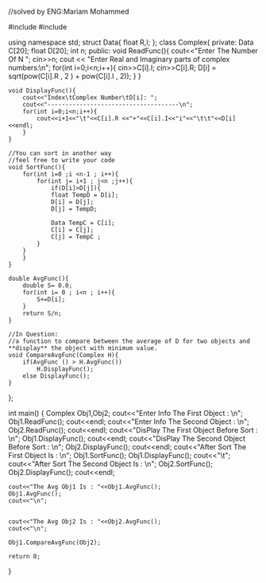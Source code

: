 //solved by ENG:Mariam Mohammed

#include <iostream>
#include <cmath>

using namespace std;
struct Data{
	float R,I;
};
class Complex{
private:
	Data C[20];
	float D[20];
    int n;
public:
	void ReadFunc(){
		cout<<"Enter The Number Of N ";
		cin>>n;
		cout << "Enter Real and Imaginary parts of complex numbers:\n";
		for(int i=0;i<n;i++){
			cin>>C[i].I;
			cin>>C[i].R;
			D[i] = sqrt(pow(C[i].R , 2 ) + pow(C[i].I , 2));
		}
	}

	void DisplayFunc(){
		cout<<"Index\tComplex Number\tD[i]: ";
		cout<<"-------------------------------------\n";
		for(int i=0;i<n;i++){
			cout<<i+1<<"\t"<<C[i].R <<"+"<<C[i].I<<"i"<<"\t\t"<<D[i]<<endl;
		}
	}

    //You can sort in another way
    //feel free to write your code
	void SortFunc(){
		for(int i=0 ;i <n-1 ; i++){
			for(int j= i+1 ; j<n ;j++){
				if(D[i]>D[j]){
				float TempD = D[i];
				D[i] = D[j];
				D[j] = TempD;

				Data TempC = C[i];
				C[i] = C[j];
				C[j] = TempC ;
			}
		}
		}
    }

	double AvgFunc(){
		double S= 0.0;
		for(int i= 0 ; i<n ; i++){
			S+=D[i];
		}
		return S/n;
	}

    //In Question:
    //a function to compare between the average of D for two objects and **display** the object with minimum value.
	void CompareAvgFunc(Complex H){
		if(AvgFunc () > H.AvgFunc())
            H.DisplayFunc();
        else DisplayFunc(); 
	}
};  

int main()
{
	Complex Obj1,Obj2;
	cout<<"Enter Info The First Object : \n";
	Obj1.ReadFunc();
	cout<<endl;
	cout<<"Enter Info The Second Object : \n";
	Obj2.ReadFunc();
	cout<<endl;
	cout<<"DisPlay The First Object Before Sort : \n";
	Obj1.DisplayFunc();
	cout<<endl;
	cout<<"DisPlay The Second Object Before Sort : \n";
	Obj2.DisplayFunc();
	cout<<endl;
	cout<<"After Sort The First Object Is : \n";
	Obj1.SortFunc();
	Obj1.DisplayFunc();
	cout<<"\t";
	cout<<"After Sort The Second Object Is : \n";
	Obj2.SortFunc();
	Obj2.DisplayFunc();
	cout<<endl;

	cout<<"The Avg Obj1 Is : "<<Obj1.AvgFunc();
	Obj1.AvgFunc();
	cout<<"\n";

	
	cout<<"The Avg Obj2 Is : "<<Obj2.AvgFunc();
	cout<<"\n";

    Obj1.CompareAvgFunc(Obj2);
	
    return 0;
}
